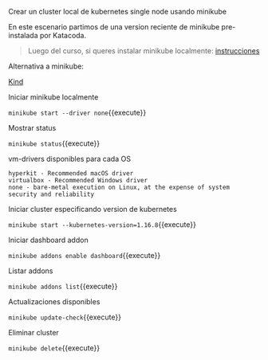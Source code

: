 Crear un cluster local de kubernetes single node usando minikube

En este escenario partimos de una version reciente de minikube pre-instalada por Katacoda.
> Luego del curso, si queres instalar minikube localmente: [instrucciones](https://kubernetes.io/es/docs/tasks/tools/install-minikube/)

Alternativa a minikube: 

[Kind](https://kind.sigs.k8s.io/)

Iniciar minikube localmente

`minikube start --driver none`{{execute}}

Mostrar status

`minikube status`{{execute}}

vm-drivers disponibles para cada OS

```KVM2 - Recommended Linux driver
hyperkit - Recommended macOS driver
virtualbox - Recommended Windows driver
none - bare-metal execution on Linux, at the expense of system security and reliability
```

Iniciar cluster especificando version de kubernetes

`minikube start --kubernetes-version=1.16.8`{{execute}}

Iniciar dashboard addon

`minikube addons enable dashboard`{{execute}}

Listar addons

`minikube addons list`{{execute}}

Actualizaciones disponibles

`minikube update-check`{{execute}}

Eliminar cluster

`minikube delete`{{execute}}
